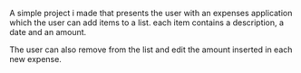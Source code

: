 A simple project i made that presents the user with an expenses application which the user can add items to a list.
each item contains a description, a date and an amount.

The user can also remove from the list and edit the amount inserted in each new expense.

